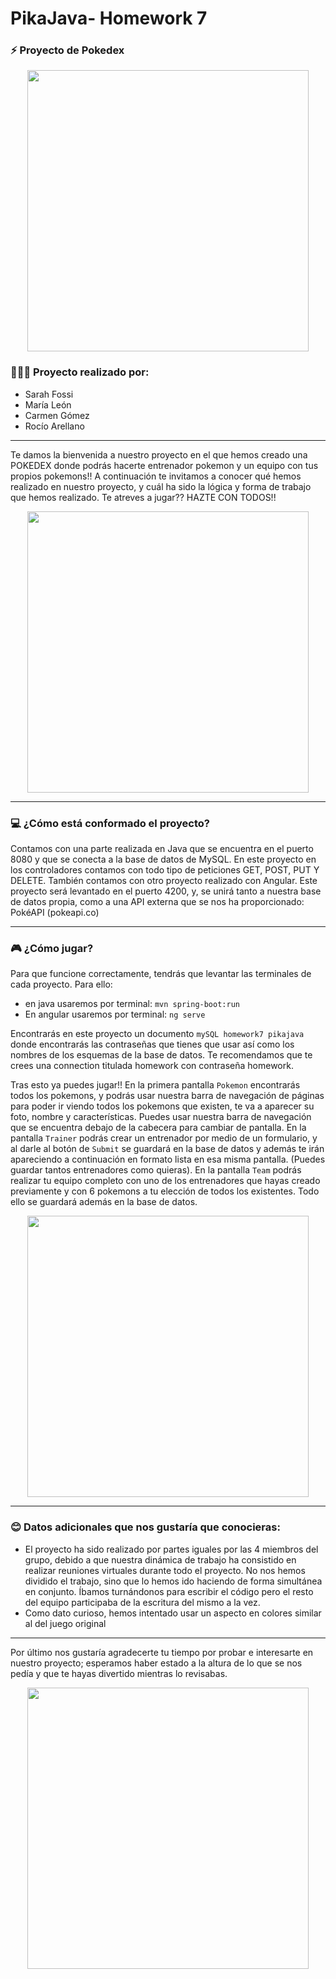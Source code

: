 # PikaJava- Homework 7

### ⚡ Proyecto de Pokedex 
<p align="center">
    <img src = url pokemon
width="450">
</p>

### 👩🏻‍🏫 Proyecto realizado por: 
* Sarah Fossi
* María León
* Carmen Gómez 
* Rocío Arellano

-----------------------------------------------------------------------------------------------------------------------------------------------------------------------

Te damos la bienvenida a nuestro proyecto en el que hemos creado una POKEDEX donde podrás hacerte entrenador pokemon y un equipo con tus propios pokemons!!
A continuación te invitamos a conocer qué hemos realizado en nuestro proyecto, y cuál ha sido la lógica y forma de trabajo que hemos realizado. 
Te atreves a jugar??
HAZTE CON TODOS!! 
<p align="center">
    <img src = url pikachu
width="450">

-----------------------------------------------------------------------------------------------------------------------------------------

###  💻 ¿Cómo está conformado el proyecto?

Contamos con una parte realizada en Java que se encuentra en el puerto 8080 y que se conecta a la base de datos de MySQL. 
En este proyecto en los controladores contamos con todo tipo de peticiones GET, POST, PUT Y DELETE. 
También contamos con otro proyecto realizado con Angular. Este proyecto será levantado en el puerto 4200, y, se unirá tanto a nuestra base de datos propia, como a una API externa que se nos ha proporcionado: 
PokéAPI (pokeapi.co)

-----------------------------------------------------------------------------------------------------------------------------------------------------------------------

### 🎮 ¿Cómo jugar? 

Para que  funcione correctamente, tendrás que levantar las terminales de cada proyecto. 
Para ello:
-	 en java usaremos por terminal: ` mvn spring-boot:run `
-	En angular usaremos por terminal: `ng serve`

Encontrarás en este proyecto un documento `mySQL homework7 pikajava` donde encontrarás las contraseñas que tienes que usar así como los nombres de los esquemas de la base de datos. 
Te recomendamos que te crees una connection titulada homework con contraseña homework. 

Tras esto ya puedes jugar!!
En la primera pantalla `Pokemon` encontrarás todos los pokemons, y podrás usar nuestra barra de navegación de páginas para poder ir viendo todos los pokemons que existen, te va a aparecer su foto, nombre y características. 
Puedes usar nuestra barra de navegación que se encuentra debajo de la cabecera para cambiar de pantalla.
En la pantalla `Trainer` podrás crear un entrenador por medio de un formulario, y al darle al botón de `Submit` se guardará en la base de datos y además te irán apareciendo a continuación en formato lista en esa misma pantalla. (Puedes guardar tantos entrenadores como quieras). 
En la pantalla `Team` podrás realizar tu equipo completo con uno de los entrenadores que  hayas creado previamente y con 6 pokemons a tu elección de todos los existentes. Todo ello se guardará además en la base de datos. 
<p align="center">
    <img src = url equipo
width="450">


-----------------------------------------------------------------------------------------------------------------------------------------------------------------------
### 😊 Datos adicionales que nos gustaría que conocieras: 

* El proyecto ha sido realizado por partes iguales por las 4 miembros del grupo, debido a que nuestra dinámica de trabajo ha consistido en realizar reuniones virtuales durante todo el proyecto. No nos hemos dividido el trabajo, sino que lo hemos ido haciendo de forma simultánea en conjunto. Íbamos turnándonos para escribir el código pero el resto del equipo participaba de la escritura del mismo a la vez. 
* Como dato curioso, hemos intentado usar un aspecto en colores similar al del juego original

-----------------------------------------------------------------------------------------------------------------------------------------------------------------------

Por último nos gustaría agradecerte tu tiempo por probar e interesarte en nuestro proyecto; esperamos haber estado a la altura de lo que se nos pedía y que te hayas divertido mientras lo revisabas.

<p align="center">
    <img src = url pikachu diciendo adios 
width="450">

